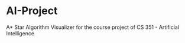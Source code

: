 # AI-Project
A* Star Algorithm Visualizer for the course project of CS 351 - Artificial Intelligence
